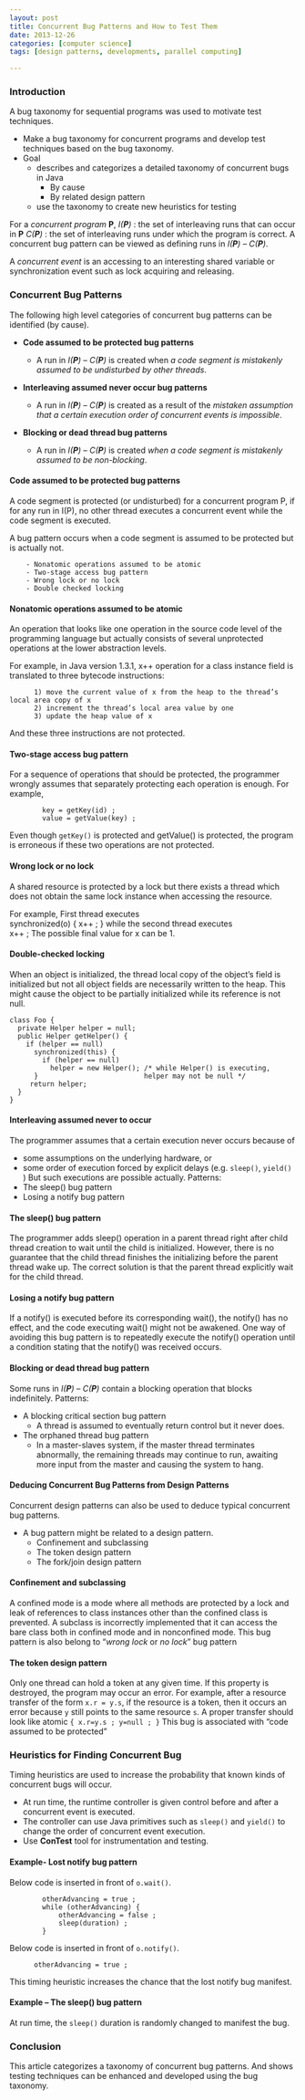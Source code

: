```yaml
---
layout: post
title: Concurrent Bug Patterns and How to Test Them 
date: 2013-12-26
categories: [computer science]
tags: [design patterns, developments, parallel computing]

---
```


### Introduction
A bug taxonomy for sequential programs was used to motivate test techniques.
* Make a bug taxonomy for concurrent programs and develop test techniques based on the bug taxonomy.
* Goal  
	* describes and categorizes a detailed taxonomy of concurrent bugs in Java
		* By cause
		* By related design pattern
	* use the taxonomy to create new heuristics for testing
	
For a *concurrent program* **P**, 
*I(**P**)* : the set of interleaving runs that can occur in **P**
*C(**P**)* : the set of interleaving runs under which the program is correct.
A concurrent bug pattern can be viewed as defining runs in *I(**P**)* – *C(**P**)*.

A *concurrent event* is an accessing to an interesting shared variable or synchronization event such as lock acquiring and releasing. 

### Concurrent Bug Patterns
The following high level categories of concurrent bug patterns can be identified (by cause).

* **Code assumed to be protected bug patterns**
	* A run in *I(**P**)* – *C(**P**)* is created when *a code segment is mistakenly assumed to be undisturbed by other threads*.

* **Interleaving assumed never occur bug patterns**
	* A run in *I(**P**)* – *C(**P**)* is created as a result of the *mistaken assumption that a certain execution order of concurrent events is impossible*.

* **Blocking or dead thread bug patterns**
	* A run in *I(**P**)* – *C(**P**)* is created *when a code segment is mistakenly assumed to be non-blocking*.
	
#### Code assumed to be protected bug patterns

A code segment is protected (or undisturbed) for a concurrent program P, if for any run in I(P), no other thread executes a concurrent event while the code segment is executed.

A bug pattern occurs when a code segment is assumed to be protected but is actually not.

		- Nonatomic operations assumed to be atomic
		- Two-stage access bug pattern
		- Wrong lock or no lock
		- Double checked locking
		
#### Nonatomic operations assumed to be atomic

An operation that looks like one operation in the source code level of the programming language but actually consists of several unprotected operations at the lower abstraction levels.

For example, in Java version 1.3.1, x++ operation for a class instance field is translated to three bytecode instructions:

		  1) move the current value of x from the heap to the thread’s local area copy of x
		  2) increment the thread’s local area value by one
		  3) update the heap value of x
		  
And these three instructions are not protected.

#### Two-stage access bug pattern
For a sequence of operations that should be protected, the programmer wrongly assumes that separately protecting each operation is enough.
For example, 

		 	key = getKey(id) ;
			value = getValue(key) ;

Even though `getKey()` is protected and getValue() is  protected, the program is erroneous if these two operations are not protected.

#### Wrong lock or no lock
A shared resource is protected by a lock but there exists a thread which does not obtain the same lock instance when accessing the resource.

For example, 
First thread executes   
				synchronized(o) { x++ ; }
while the second thread executes  
				x++ ;
The possible final value for x can be 1.

#### Double-checked locking
When an object is initialized, the thread local copy of the object’s field is initialized but not all object fields are necessarily written to the heap.
This might cause the object to be partially initialized while its reference is not null.

```
class Foo {
  private Helper helper = null;
  public Helper getHelper() {
    if (helper == null) 
      synchronized(this) {
        if (helper == null) 
          helper = new Helper(); /* while Helper() is executing,
      }                          helper may not be null */
     return helper;
  }
}
```
#### Interleaving assumed never to occur
The programmer assumes that a certain execution never occurs because of
* some assumptions on the underlying hardware, or
* some order of execution forced by explicit delays (e.g. `sleep()`, `yield()` )
But such executions are possible actually.
Patterns:
* The sleep() bug pattern
* Losing a notify bug pattern

#### The sleep() bug pattern
The programmer adds sleep() operation in a parent thread right after child thread creation to wait until the child is initialized. However, there is no guarantee that the child thread finishes the initializing before the parent thread wake up. The correct solution is that the parent thread explicitly wait for the child thread.

#### Losing a notify bug pattern
If a notify() is executed before its corresponding wait(), the notify() has no effect, and the code executing wait() might not be awakened. One way of avoiding this bug pattern is to repeatedly execute the notify() operation until a condition stating that the notify() was received occurs.

#### Blocking or dead thread bug pattern
Some runs in *I(**P**) – C(**P**)* contain a blocking operation that blocks indefinitely.
Patterns:

* A blocking critical section bug pattern
	* A thread is assumed to eventually return control but it never does.
* The orphaned thread bug pattern
	* In a master-slaves system, if the master thread terminates 	abnormally, the remaining threads may continue to run, awaiting more input from the master and causing the system to hang.
		
#### Deducing Concurrent Bug Patterns from Design Patterns
Concurrent design patterns can also be used to deduce typical concurrent bug patterns.

* A bug pattern might be related to a design pattern.
	* Confinement and subclassing
	* The token design pattern
	* The fork/join design pattern
	
#### Confinement and subclassing
A confined mode is a mode where all methods are protected by a lock and leak of references to class instances other than the confined class is prevented. A subclass is incorrectly implemented that it can access the bare class both in confined mode and in nonconfined mode. This bug pattern is also belong to “*wrong lock* or *no lock*” bug pattern


#### The token design pattern
Only one thread can hold a token at any given time. If this property is destroyed, the program may occur an error. For example, after a resource transfer of the form `x.r = y.s`, 
	if the resource is a token, then it occurs an error because `y` still points to the same resource `s`. A proper transfer should look like atomic `{ x.r=y.s ; y=null ; }`
This bug is associated with “code assumed to be protected”

### Heuristics for Finding Concurrent Bug

Timing heuristics are used to increase the probability that known kinds of concurrent bugs will occur. 
* At run time, the runtime controller is given control before and after a concurrent event is executed.
* The controller can use Java primitives such as `sleep()` and `yield()` to change the order of concurrent event execution.
* Use **ConTest** tool for instrumentation and testing.

#### Example- Lost notify bug pattern

Below code is inserted in front of `o.wait()`.

```
		otherAdvancing = true ;
		while (otherAdvancing) {
			otherAdvancing = false ;
			sleep(duration) ;
		}
```
Below code is inserted in front of `o.notify()`.

```
	  otherAdvancing = true ;
```
This timing heuristic increases the chance that the lost notify bug manifest.

#### Example – The sleep() bug pattern
At run time,  the `sleep()` duration is randomly changed to manifest the bug.

### Conclusion
This article categorizes a taxonomy of concurrent bug patterns. And shows testing techniques can be enhanced and developed using the bug taxonomy.
